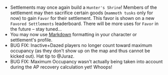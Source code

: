 * Settlements may once again build a `Hunter's Shrine`! Members of the settlement may then sacrifice certain goods (`mammoth tusks` only for now) to gain `Favor` for their settlement. This favor is shown on a new `Favored Settlements` leaderboard. There will be more uses for `Favor` in the future – stay tuned...
* You may now use [Markdown](https://en.wikipedia.org/wiki/Markdown) formatting in your character or settlement's profile.
* BUG FIX: Inactive+Dazed players no longer count toward maximum occupancy (as they don't show up on the map and thus cannot be kicked out). Hat tip to @Juraz.
* BUG FIX: Maximum Occupancy wasn't actually being taken into account during the AP recovery calculation yet! Whoops!
